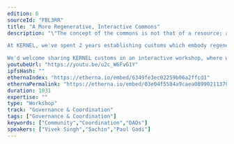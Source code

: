 ```yaml
---
edition: 6
sourceId: "FBL3RR"
title: "A More Regenerative, Interactive Commons"
description: "\"The concept of the commons is not that of a resource; a commons comes from a different way of being in the world where it is not production which counts, but bodily use... established by custom.\" 

At KERNEL, we've spent 2 years establishing customs which embody regenerative ways of living, both internally and in web3 projects. 

We'd welcome sharing KERNEL customs in an interactive workshop, where we get to know each other & our commons through 4 words: trust, value, freedom, and giving."
youtubeUrl: "https://youtu.be/u2c_W6FvG1Y"
ipfsHash: ""
ethernaIndex: "https://etherna.io/embed/6349fe3ec02259b06a2ffcd1"
ethernaPermalink: "https://etherna.io/embed/03e04f5584a9caea089902113705f931ace40d6bc28b00a87c11076f907bc0f0"
duration: 1031
expertise: ""
type: "Workshop"
track: "Governance & Coordination"
tags: ["Governance & Coordination"]
keywords: ["Community","Coordination","DAOs"]
speakers: ["Vivek Singh","Sachin","Paul Gadi"]
---
```

